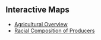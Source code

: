 ## Interactive Maps

- [Agricultural Overview](http://mgordon132.github.io/MA_Ag_Maps/MA_AgTotals_plotly2.html)
- [Racial Composition of Producers](http://mgordon132.github.io/MA_Ag_Maps/MA_Race_plotly2.html)
